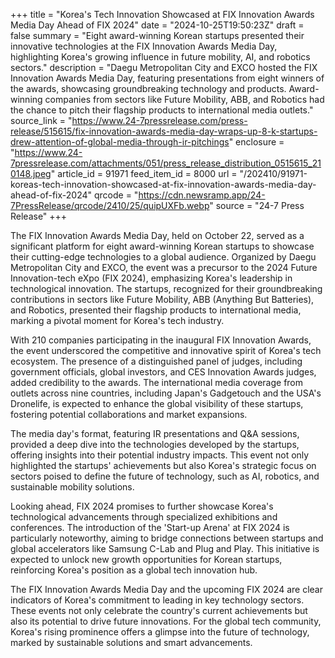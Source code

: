 +++
title = "Korea's Tech Innovation Showcased at FIX Innovation Awards Media Day Ahead of FIX 2024"
date = "2024-10-25T19:50:23Z"
draft = false
summary = "Eight award-winning Korean startups presented their innovative technologies at the FIX Innovation Awards Media Day, highlighting Korea's growing influence in future mobility, AI, and robotics sectors."
description = "Daegu Metropolitan City and EXCO hosted the FIX Innovation Awards Media Day, featuring presentations from eight winners of the awards, showcasing groundbreaking technology and products. Award-winning companies from sectors like Future Mobility, ABB, and Robotics had the chance to pitch their flagship products to international media outlets."
source_link = "https://www.24-7pressrelease.com/press-release/515615/fix-innovation-awards-media-day-wraps-up-8-k-startups-drew-attention-of-global-media-through-ir-pitchings"
enclosure = "https://www.24-7pressrelease.com/attachments/051/press_release_distribution_0515615_210148.jpeg"
article_id = 91971
feed_item_id = 8000
url = "/202410/91971-koreas-tech-innovation-showcased-at-fix-innovation-awards-media-day-ahead-of-fix-2024"
qrcode = "https://cdn.newsramp.app/24-7PressRelease/qrcode/2410/25/quipUXFb.webp"
source = "24-7 Press Release"
+++

<p>The FIX Innovation Awards Media Day, held on October 22, served as a significant platform for eight award-winning Korean startups to showcase their cutting-edge technologies to a global audience. Organized by Daegu Metropolitan City and EXCO, the event was a precursor to the 2024 Future Innovation-tech eXpo (FIX 2024), emphasizing Korea's leadership in technological innovation. The startups, recognized for their groundbreaking contributions in sectors like Future Mobility, ABB (Anything But Batteries), and Robotics, presented their flagship products to international media, marking a pivotal moment for Korea's tech industry.</p><p>With 210 companies participating in the inaugural FIX Innovation Awards, the event underscored the competitive and innovative spirit of Korea's tech ecosystem. The presence of a distinguished panel of judges, including government officials, global investors, and CES Innovation Awards judges, added credibility to the awards. The international media coverage from outlets across nine countries, including Japan's Gadgetouch and the USA's Dronelife, is expected to enhance the global visibility of these startups, fostering potential collaborations and market expansions.</p><p>The media day's format, featuring IR presentations and Q&A sessions, provided a deep dive into the technologies developed by the startups, offering insights into their potential industry impacts. This event not only highlighted the startups' achievements but also Korea's strategic focus on sectors poised to define the future of technology, such as AI, robotics, and sustainable mobility solutions.</p><p>Looking ahead, FIX 2024 promises to further showcase Korea's technological advancements through specialized exhibitions and conferences. The introduction of the 'Start-up Arena' at FIX 2024 is particularly noteworthy, aiming to bridge connections between startups and global accelerators like Samsung C-Lab and Plug and Play. This initiative is expected to unlock new growth opportunities for Korean startups, reinforcing Korea's position as a global tech innovation hub.</p><p>The FIX Innovation Awards Media Day and the upcoming FIX 2024 are clear indicators of Korea's commitment to leading in key technology sectors. These events not only celebrate the country's current achievements but also its potential to drive future innovations. For the global tech community, Korea's rising prominence offers a glimpse into the future of technology, marked by sustainable solutions and smart advancements.</p>